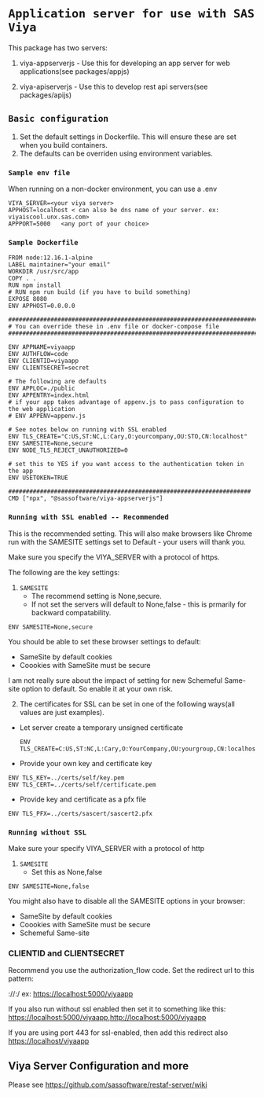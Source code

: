 # `Application server for use with SAS Viya`

This package has two servers:

1. viya-appserverjs - Use this for developing an app server for web applications(see packages/appjs)

2. viya-apiserverjs - Use this to develop rest api servers(see packages/apijs)

## `Basic configuration`

1. Set the default settings in Dockerfile. This will ensure these are set when you build containers.
2. The defaults can be overriden using environment variables.



### `Sample env file`

When running on a non-docker environment, you can use a .env 

```env
VIYA_SERVER=<your viya server>
APPHOST=localhost < can also be dns name of your server. ex: viyaiscool.unx.sas.com>
APPPORT=5000   <any port of your choice>
```

### `Sample Dockerfile`

```env
FROM node:12.16.1-alpine
LABEL maintainer="your email"
WORKDIR /usr/src/app
COPY . .
RUN npm install
# RUN npm run build (if you have to build something)
EXPOSE 8080
ENV APPHOST=0.0.0.0

#######################################################################
# You can override these in .env file or docker-compose file
########################################################################

ENV APPNAME=viyaapp
ENV AUTHFLOW=code
ENV CLIENTID=viyaapp
ENV CLIENTSECRET=secret

# The following are defaults 
ENV APPLOC=./public
ENV APPENTRY=index.html
# if your app takes advantage of appenv.js to pass configuration to the web application 
# ENV APPENV=appenv.js 

# See notes below on running with SSL enabled
ENV TLS_CREATE="C:US,ST:NC,L:Cary,O:yourcompany,OU:STO,CN:localhost"
ENV SAMESITE=None,secure
ENV NODE_TLS_REJECT_UNAUTHORIZED=0

# set this to YES if you want access to the authentication token in the app
ENV USETOKEN=TRUE

#####################################################################
CMD ["npx", "@sassoftware/viya-appserverjs"]

```

### `Running with SSL enabled -- Recommended`

This is the recommended setting. This will also make browsers like Chrome run with the SAMESITE settings set to Default - your users will thank you.

Make sure you specify the VIYA_SERVER with a protocol of https.

The following are the key settings:

1. `SAMESITE`
    - The recommend setting is None,secure.
    - If not set the servers will default to None,false - this is prmarily for backward compatability.

```env
ENV SAMESITE=None,secure
```

You should be able to set these browser settings to default:
- SameSite by default cookies
- Coookies with SameSite must be secure

I am not really sure about the impact of setting for new Schemeful Same-site option to default. So enable it at your own risk.

2. The certificates for SSL can be set in one of the following ways(all values are just examples). 


- Let server create a temporary unsigned certificate

    ```env
    ENV TLS_CREATE=C:US,ST:NC,L:Cary,O:YourCompany,OU:yourgroup,CN:localhost
    ```

- Provide your own key and certificate key

```env
ENV TLS_KEY=../certs/self/key.pem
ENV TLS_CERT=../certs/self/certificate.pem
```

- Provide key and certificate as a pfx file

```env
ENV TLS_PFX=../certs/sascert/sascert2.pfx
```

### `Running without SSL`

Make sure your specify VIYA_SERVER with a protocol of http

1. `SAMESITE`
    - Set this as None,false

```env
ENV SAMESITE=None,false
```

You might also have to disable all the SAMESITE options in your browser:

- SameSite by default cookies
- Coookies with SameSite must be secure
- Schemeful Same-site

### CLIENTID and CLIENTSECRET

Recommend you use the authorization_flow code. Set the redirect url to this pattern:

<protocol>://<APPHOST>:<APPPORT>/<APPNAME>
ex:
<https://localhost:5000/viyaapp>

If you also run without ssl enabled then set it to something like this:
<https://localhost:5000/viyaapp,http://localhost:5000/viyaapp>

If you are using port 443 for ssl-enabled, then add this redirect also
<https://localhost/viyaapp>


## Viya Server Configuration and more

Please see <https://github.com/sassoftware/restaf-server/wiki>